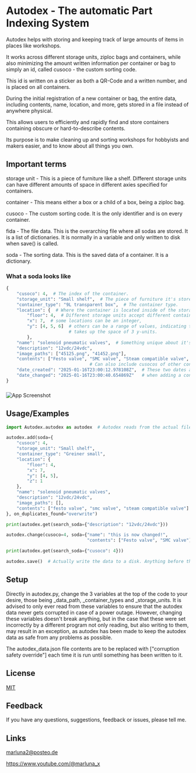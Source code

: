 
# Autodex - The automatic Part Indexing System

Autodex helps with storing and keeping track of large amounts of items in places like workshops.

It works across different storage units, ziploc bags and containers, while also minimizing the amount written information per container or bag to simply an id, called cusoco - the custom sorting code.

This id is written on a sticker as both a QR-Code and a written number, and is placed on all containers.

During the initial registration of a new container or bag, the entire data, including contents, name, location, and more, gets stored in a file instead of anywhere physical.

This allows users to efficiently and rapidly find and store containers containing obscure or hard-to-describe contents.

Its purpose is to make cleaning up and sorting workshops for hobbyists and makers easier, 
and to know about all things you own.

## Important terms

storage unit - This is a piece of furniture like a shelf. Different storage units can have different amounts of space in different axies specified for containers. 

container - This means either a box or a child of a box, being a ziploc bag.

cusoco - The custom sorting code. It is the only identifier and is on every container.

fida - The file data. This is the overarching file where all sodas are stored. It is a list of dictionaries. It is normally in a variable and only written to disk when save() is called.

soda - The sorting data. This is the saved data of a container. It is a dictionary.

### What a soda looks like

```python
{
    "cusoco": 4,  # The index of the container.
    "storage_unit": "Small shelf",  # The piece of furniture it's stored in.
    "container_type": "9L transparent box",  # The container type.
    "location": {  # Where the container is located inside of the storage unit.
        "floor": 4,  # Different storage units accept different container types,
        "x": 7,  # some locations can be an integer,
        "y": [4, 5, 6]  # others can be a range of values, indicating that the container
                        # takes up the space of 3 y-units.
        },
    "name": "solenoid pneumatic valves",  # Something unique about it's contents.
    "description": "12vdc/24vdc", 
    "image_paths": ["45125.png", "41452.png"],
    "contents": ["Festo valve", "SMC valve", "Steam compatible valve", 283],
                                # Can also include cusocos of other containes
    "date_created": "2025-01-16T23:00:12.978108Z",  # These two dates are not needed 
    "date_changed": "2025-01-16T23:00:40.654869Z"   # when adding a container.
}
```

###

![App Screenshot](https://i.ibb.co/Lz4DKvbr/Page1-2.png)
## Usage/Examples

``` python
import Autodex.autodex as autodex  # Autodex reads from the actual file and checks it for any problems.

autodex.add(soda={
    "cusoco": 4,
    "storage_unit": "Small shelf",
    "container_type": "Greiner small",
    "location": {
        "floor": 4,
        "x": 7,
        "y": [4, 5],
        "z": 1
    },
    "name": "solenoid pneumatic valves",
    "description": "12vdc/24vdc",
    "image_paths": [],
    "contents": ["festo valve", "smc valve", "steam compatible valve"]
}, on_duplicates_found="overwrite")

print(autodex.get(search_soda={"description": "12vdc/24vdc"}))

autodex.change(cusoco=4, soda={"name": "this is now changed!",
                               "contents": ["Festo valve", "SMC valve"]})

print(autodex.get(search_soda={"cusoco": 4}))

autodex.save()  # Actually write the data to a disk. Anything before this only gets written to a variable and will be lost in a power outage or crash.
```

## Setup

Directly in autodex.py, change the 3 variables at the top of the code to your desire, those being _data_path, _container_types and _storage_units.
It is advised to only ever read from these variables to ensure that the autodex data never gets corrupted in case of a power outage.
However, changing these variables doesn't break anything, but in the case that these were set incorrectly by a different program not only reading, but also writing to them, may result in an exception, as autodex has been made to keep the autodex data as safe from any problems as possible.

The autodex_data.json file contents are to be replaced with ["corruption safety override"] each time it is run until something has been written to it.
## License

[MIT](https://choosealicense.com/licenses/mit/)


## Feedback

If you have any questions, suggestions, feedback or issues, please tell me.


## Links

marluna2@posteo.de

https://www.youtube.com/@marluna_x

